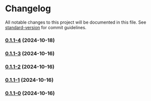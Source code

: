 # Changelog

All notable changes to this project will be documented in this file. See [standard-version](https://github.com/conventional-changelog/standard-version) for commit guidelines.

### [0.1.1-4](https://github.com/joabssilveira/fwork-react-mui-ext/compare/v0.1.1-3...v0.1.1-4) (2024-10-18)

### [0.1.1-3](https://github.com/joabssilveira/fwork-react-mui-ext/compare/v0.1.1-2...v0.1.1-3) (2024-10-16)

### [0.1.1-2](https://github.com/joabssilveira/fwork-react-mui-ext/compare/v0.1.1-1...v0.1.1-2) (2024-10-16)

### [0.1.1-1](https://github.com/joabssilveira/fwork-react-mui-ext/compare/v0.1.1-0...v0.1.1-1) (2024-10-16)

### [0.1.1-0](https://github.com/joabssilveira/fwork-react-mui-ext/compare/v0.1.12-2...v0.1.1-0) (2024-10-16)
